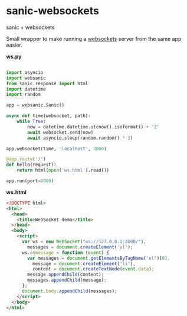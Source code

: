 # sanic-websockets
sanic + websockets

Small wrapper to make running a [websockets](http://websockets.readthedocs.io/en/stable/intro.html) server from the same app easier.

**ws.py**
```python

import asyncio
import websanic
from sanic.response import html
import datetime
import random

app = websanic.Sanic()

async def time(websocket, path):
    while True:
        now = datetime.datetime.utcnow().isoformat() + 'Z'
        await websocket.send(now)
        await asyncio.sleep(random.random() * 3)

app.websocket(time, 'localhost', 3000)

@app.route('/')
def hello(request):
    return html(open('ws.html').read())

app.run(port=8000)
```

**ws.html**
```html
<!DOCTYPE html>
<html>
  <head>
    <title>WebSocket demo</title>
  </head>
  <body>
    <script>
      var ws = new WebSocket("ws://127.0.0.1:3000/"),
        messages = document.createElement('ul');
      ws.onmessage = function (event) {
        var messages = document.getElementsByTagName('ul')[0],
          message = document.createElement('li'),
          content = document.createTextNode(event.data);
        message.appendChild(content);
        messages.appendChild(message);
      };
      document.body.appendChild(messages);
    </script>
  </body>
</html>
```
